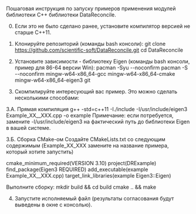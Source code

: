 Пошаговая инструкция по запуску примеров применения модулей библиотеки C++ 
библиотеки DataReconcile.

0. Если это не было сделано ранее, установите компилятор версией не старше C++11.

1. Клонируйте репозиторий (команды bash консоли):
git clone https://github.com/scientific-soft/DataReconcile.git
cd DataReconcile

2. Установите зависимости - библиотеку Eigen (команды bash консоли, пример для 86-64 версии Win):
pacman -Syu --noconfirm
pacman -S --noconfirm mingw-w64-x86_64-gcc mingw-w64-x86_64-cmake mingw-w64-x86_64-eigen3 git

3. Скомпилируйте интересующий вас пример. Это можно сделать несколькими способами:

3.А. Прямая компиляция
g++ -std=c++11 -I./include -I/usr/include/eigen3 Example_XX__XXX.cpp -o example
Примечание: если потребуется, замените -I/usr/include/eigen3 на фактический путь до библиотеки 
Eigen в вашей системе.

3.Б. Сборка CMake-ом
Создайте CMakeLists.txt со следующим содержимым (Example_XX_XXX замените на название примера,
который хотите запустить)

cmake_minimum_required(VERSION 3.10)
project(DRExample)
find_package(Eigen3 REQUIRED)
add_executable(example Example_XX__XXX.cpp)
target_link_libraries(example Eigen3::Eigen)

Выполните сборку:
mkdir build && cd build
cmake .. && make

4. Запустите исполняемый файл (результаты согласования будут выведены в окне с консолью).
